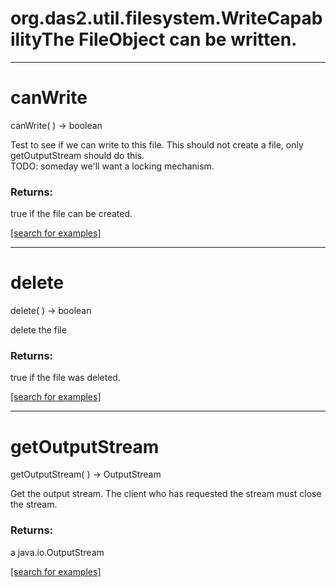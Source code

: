 # org.das2.util.filesystem.WriteCapabilityThe FileObject can be written.
***
<a name="canWrite"></a>
# canWrite
canWrite(  ) &rarr; boolean

Test to see if we can write to this file.  This should not
 create a file, only getOutputStream should do this.  
 TODO: someday we'll want a locking mechanism.

### Returns:
true if the file can be created.

<a href="https://github.com/autoplot/dev/search?q=canWrite&unscoped_q=canWrite">[search for examples]</a>

***
<a name="delete"></a>
# delete
delete(  ) &rarr; boolean

delete the file

### Returns:
true if the file was deleted.

<a href="https://github.com/autoplot/dev/search?q=delete&unscoped_q=delete">[search for examples]</a>

***
<a name="getOutputStream"></a>
# getOutputStream
getOutputStream(  ) &rarr; OutputStream

Get the output stream.  The client who has requested the stream must close the stream.

### Returns:
a java.io.OutputStream


<a href="https://github.com/autoplot/dev/search?q=getOutputStream&unscoped_q=getOutputStream">[search for examples]</a>

